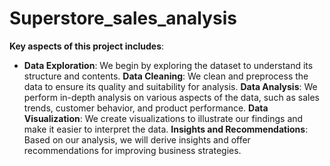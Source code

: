 # Superstore_sales_analysis

**Key aspects of this project includes**:

- **Data Exploration**: We begin by exploring the dataset to understand its structure and contents.
**Data Cleaning**: We clean and preprocess the data to ensure its quality and suitability for analysis.
**Data Analysis**: We perform in-depth analysis on various aspects of the data, such as sales trends, customer behavior, and product performance.
**Data Visualization**: We create visualizations to illustrate our findings and make it easier to interpret the data.
**Insights and Recommendations**: Based on our analysis, we will derive insights and offer recommendations for improving business strategies.

